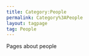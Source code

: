 ```yaml
---
title: Category:People
permalink: Category%3APeople
layout: tagpage
tag: People
---
```


Pages about people
